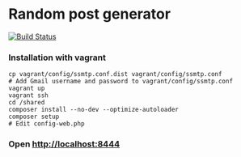 # Random post generator

[![Build Status](https://travis-ci.org/lencse/random-post.svg?branch=master)](https://travis-ci.org/lencse/random-post)

### Installation with vagrant

````
cp vagrant/config/ssmtp.conf.dist vagrant/config/ssmtp.conf
# Add Gmail username and password to vagrant/config/ssmtp.conf
vagrant up
vagrant ssh
cd /shared
composer install --no-dev --optimize-autoloader
composer setup
# Edit config-web.php
````

### Open [http://localhost:8444](http://localhost:8444)

